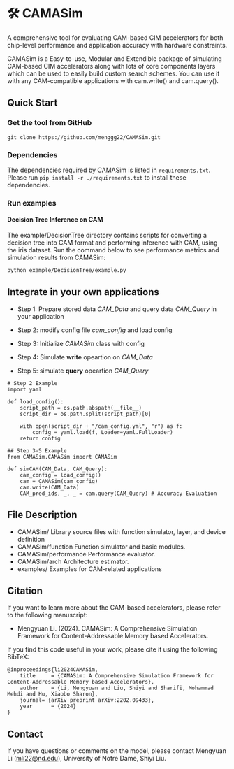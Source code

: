 # 🛠️ CAMASim
A comprehensive tool for evaluating CAM-based CIM accelerators  for both chip-level performance and application accuracy with hardware constraints.

CAMASim is a Easy-to-use, Modular and Extendible package of simulating CAM-based CIM accelerators along with lots of core components layers which can be used to easily build custom search schemes. You can use it with any CAM-compatible applications with cam.write() and cam.query().

## Quick Start
### Get the tool from GitHub
```
git clone https://github.com/menggg22/CAMASim.git
```
### Dependencies
The dependencies required by CAMASim is listed in `requirements.txt`. Please run `pip install -r ./requirements.txt` to install these dependencies.

### Run examples
#### Decision Tree Inference on CAM
The example/DecisionTree directory contains scripts for converting a decision tree into CAM format and performing inference with CAM, using the iris dataset. Run the command below to see performance metrics and simulation results from CAMASim:
```sh
python example/DecisionTree/example.py
```

## Integrate in your own applications

- Step 1: Prepare stored data *CAM_Data* and query data *CAM_Query* in your application

- Step 2: modify config file *cam_config* and load config
- Step 3: Initialize *CAMASim* class with config
- Step 4: Simulate **write** opeartion on *CAM_Data* 
- Step 5: simulate **query** opeartion *CAM_Query* 

```
# Step 2 Example
import yaml

def load_config():
    script_path = os.path.abspath(__file__)
    script_dir = os.path.split(script_path)[0]

    with open(script_dir + "/cam_config.yml", "r") as f:
        config = yaml.load(f, Loader=yaml.FullLoader)
    return config

## Step 3-5 Example
from CAMASim.CAMASim import CAMASim

def simCAM(CAM_Data, CAM_Query):
    cam_config = load_config()
    cam = CAMASim(cam_config)
    cam.write(CAM_Data)
    CAM_pred_ids, _, _ = cam.query(CAM_Query) # Accuracy Evaluation
```

## File Description
- CAMASim/ 	Library source files with function simulator, layer, and device definition
- CAMASim/function	Function simulator and basic modules.
- CAMASim/performance	Performance evaluator.
- CAMASim/arch	Architecture estimator.
- examples/	Examples for CAM-related applications


## Citation
If you want to learn more about the CAM-based accelerators, please refer to the following manuscript:

- Mengyuan Li. (2024). CAMASim: A Comprehensive Simulation Framework for Content-Addressable Memory based Accelerators.

If you find this code useful in your work, please cite it using the following BibTeX:

```
@inproceedings{li2024CAMASim,
    title     = {CAMASim: A Comprehensive Simulation Framework for Content-Addressable Memory based Accelerators},
    author    = {Li, Mengyuan and Liu, Shiyi and Sharifi, Mohammad Mehdi and Hu, Xiaobo Sharon},
    journal= {arXiv preprint arXiv:2202.09433},
    year      = {2024}
}
```

## Contact
If you have questions or comments on the model, please contact
Mengyuan Li (mli22@nd.edu), University of Notre Dame, Shiyi Liu.